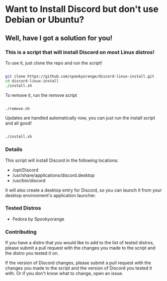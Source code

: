 # Want to Install Discord but don't use Debian or Ubuntu?

## Well, have I got a solution for you!

### This is a script that will install Discord on most Linux distros!

To use it, just clone the repo and run the script!

```bash

git clone https://github.com/spookyorange/discord-linux-install.git
cd discord-linux-install
./install.sh

```

To remove it, run the remove script

```bash

./remove.sh

```

Updates are handled automatically now, you can just run the install script and all good!

```bash

./install.sh

```

### Details

This script will install Discord in the following locations:

- /opt/Discord
- /usr/share/applications/discord.desktop
- /usr/bin/discord

It will also create a desktop entry for Discord, so you can launch it from your desktop environment's application launcher.

### Tested Distros

- Fedora by Spookyorange

### Contributing

If you have a distro that you would like to add to the list of tested distros, please submit a pull request with the changes you made to the script and the distro you tested it on.

If the version of Discord changes, please submit a pull request with the changes you made to the script and the version of Discord you tested it with. Or if you don't know what to change, open an issue.
